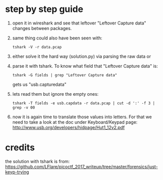 # step by step guide
1. open it in wireshark and see that leftover "Leftover Capture data" changes between packages.
2. same thing could also have been seen with:
    ```
    tshark -V -r data.pcap
    ```
3. either solve it the hard way (solution.py) via parsing the raw data or
4. parse it with tshark. To know what field that "Leftover Capture data" is:
    ```
    tshark -G fields | grep "Leftover Capture data"
    ```
    gets us "usb.capturedata"

5. lets read them but ignore the empty ones:
    ```
    tshark -T fields -e usb.capdata -r data.pcap | cut -d ':' -f 3 | grep -v 00
    ```
6. now it is again time to translate those values into letters. For that we need to take a look at the doc under Keyboard/Keypad page: http://www.usb.org/developers/hidpage/Hut1_12v2.pdf

# credits
the solution with tshark is from:
https://github.com/LFlare/picoctf_2017_writeup/tree/master/forensics/just-keyp-trying
